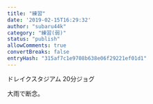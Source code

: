 ```yaml
---
title: "練習"
date: '2019-02-15T16:29:32'
author: "subaru44k"
category: "練習(弱)"
status: "publish"
allowComments: true
convertBreaks: false
entryHash: "315af7c1e9708b638e06f29221ef01d1"
---
```

ドレイクスタジアム
20分ジョグ

大雨で断念。
